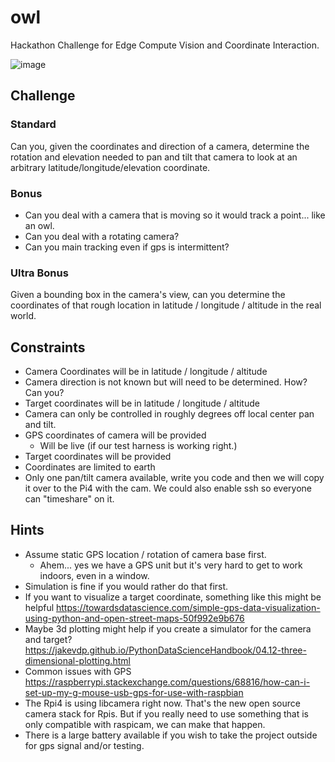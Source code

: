 # owl
Hackathon Challenge for Edge Compute Vision and Coordinate Interaction.

![image](https://user-images.githubusercontent.com/1065118/189431025-5d172308-b586-4c7d-925a-eb0ef591daa3.png)


## Challenge

### Standard
Can you, given the coordinates and direction of a camera, determine the rotation and elevation needed to pan and tilt that camera to look at an arbitrary latitude/longitude/elevation coordinate.

### Bonus
* Can you deal with a camera that is moving so it would track a point... like an owl.
* Can you deal with a rotating camera?
* Can you main tracking even if gps is intermittent?


### Ultra Bonus
Given a bounding box in the camera's view, can you determine the coordinates of that rough location in latitude / longitude / altitude in the real world.

## Constraints
* Camera Coordinates will be in latitude / longitude / altitude
* Camera direction is not known but will need to be determined. How? Can you?
* Target coordinates will be in latitude / longitude / altitude
* Camera can only be controlled in roughly degrees off local center pan and tilt.
* GPS coordinates of camera will be provided
  * Will be live (if our test harness is working right.)
* Target coordinates will be provided
* Coordinates are limited to earth
* Only one pan/tilt camera available, write you code and then we will copy it over to the Pi4 with the cam. We could also enable ssh so everyone can "timeshare" on it.

## Hints
* Assume static GPS location / rotation of camera base first.
  * Ahem... yes we have a GPS unit but it's very hard to get to work indoors, even in a window.
* Simulation is fine if you would rather do that first.
* If you want to visualize a target coordinate, something like this might be helpful https://towardsdatascience.com/simple-gps-data-visualization-using-python-and-open-street-maps-50f992e9b676
* Maybe 3d plotting might help if you create a simulator for the camera and target? https://jakevdp.github.io/PythonDataScienceHandbook/04.12-three-dimensional-plotting.html
* Common issues with GPS https://raspberrypi.stackexchange.com/questions/68816/how-can-i-set-up-my-g-mouse-usb-gps-for-use-with-raspbian
* The Rpi4 is using libcamera right now. That's the new open source camera stack for Rpis. But if you really need to use something that is only compatible with raspicam, we can make that happen.
* There is a large battery available if you wish to take the project outside for gps signal and/or testing.


